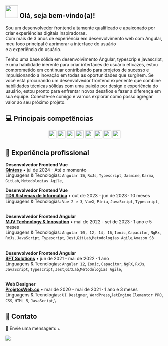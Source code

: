 <span>

## <img src="https://i.imgur.com/0hdZ65D.gif" width="40px"> Olá, seja bem-vindo(a)!</h2>

</span>
<p align="start">
  Sou um desenvolvedor frontend altamente qualificado e apaixonado por criar experiências digitais inspiradoras. <br>Com mais de 3 anos de experiência em desenvolvimento web com Angular, meu foco principal é aprimorar a interface do usuário <br>e a experiência do usuário. 

  Tenho uma base sólida em desenvolvimento Angular, typescrip e javascript, e uma habilidade inerente para criar interfaces de usuário eficazes, estou comprometido em continuar contribuindo para projetos de sucesso e impulsionando a inovação em todas as oportunidades que surgirem. Se você está procurando um desenvolvedor frontend experiente que combine habilidades técnicas sólidas com uma      paixão por design e experiência do usuário, estou pronto para enfrentar novos desafios e fazer a diferença em sua equipe. Conecte-se comigo e vamos explorar como posso agregar valor ao seu próximo projeto.
</p>

## 💻 Principais competências

<p align="center">
 <img src="https://img.shields.io/badge/-Javascript-%23F7DF1E?style=flat-square&logo=javascript&logoColor=black" height="25"/>
 <img src="https://img.shields.io/badge/-Typecript-%23007ACC?style=flat-square&logo=typescript&logoColor=white" height="25"/>
 <img src="https://img.shields.io/badge/-Angular-%23DD0031?style=flat-square&logo=angular&logoColor=white" height="25"/>
  <img src="https://img.shields.io/badge/-vuejs-%23217346?style=flat-square&logo=vuedotjs&logoColor=white" height="25"/>

  
<img src="https://img.shields.io/badge/-npm-CB3837?style=flat-square&logo=npm" height="25"/>
<img src="https://img.shields.io/badge/-GitLab-FF6600?style=flat-square&logo=gitlab" height="25"/>
<img src="https://img.shields.io/badge/-Jest-%238A4182?style=flat-square&logo=jest" height="25"/>
<img src="https://img.shields.io/badge/-postgres-%23316192.svg?style=flat-square&logo=postgresql&logoColor=white" height="25"/>

</p>

## 💼 Experiência profissional

**Desenvolvedor Frontend Vue** \
[**Qintess**](https://www.linkedin.com/company/qintess/) • jul de 2024 - Até o momento  \
Linguagens & Tecnologias: `Angular 15`, `RxJs`, `Typescript`, `Jasmine`, `Karma`, `GitLab`, `Metodologias Agile`,
<br>

**Desenvolvedor Frontend Vue** \
[**TDR Sistemas de Informática**](https://www.linkedin.com/company/tdrsolucoes/) • out de 2023 - jun de 2023 · 10 meses \
Linguagens & Tecnologias: `Vue 2 e 3`,  `VueX`, `Pínia`, `JavaScript`, `Typescript`,\
<br>

**Desenvolvedor Frontend Angular** \
[**MJV Technology & Innovation**](https://www.linkedin.com/company/mjv-tech-and-innovation/) • mai de 2022 - set de 2023 · 1 ano e 5 meses \
Linguagens & Tecnologias: `Angular 10, 12, 14, 16`, `Ionic`, `Capacitor`, `NgRx`, `RxJs`, `JavaScript`, `Typescript`, `Jest`,`GitLab`,`Metodologias Agile`,`Amazon S3`\
<br>

**Desenvolvedor Frontend Angular** \
[**BFT Solutions**](https://www.linkedin.com/company/bft-solutions/) • jun de 2021 - mai de 2022 · 1 ano \
Linguagens & Tecnologias: `Angular 12`, `Ionic`, `Capacitor`, `NgRX`, `RxJs`, `JavaScript`, `Typescript`, `Jest`,`GitLab`,`Metodologias Agile`,\
<br>

**Web Designer** \
[**ProjetosWeb.co**](https://projetosweb.co/) • mar de 2020 - mai de 2021 · 1 ano  e 3 meses \
Linguagens & Tecnologias: `UI Designer`, `WordPress`,`JetEngine` `Elementor PRO`, `CSS`, `HTML 5`, `JavaScript`,\

## 📱 Contato
<p align="start">
  💌 Envie uma mensagem: ⤵️
</p>
<p align="start">  
  <a href="https://www.linkedin.com/in/keidsonroby/" alt="Linkedin">
  <img src="https://img.shields.io/badge/-Linkedin-0e76a8?style=flat-square&logo=Linkedin&logoColor=white&link=https://www.linkedin.com/in/keidsonroby/" /></a>
</p>
